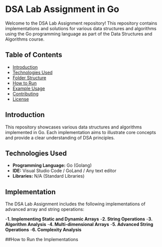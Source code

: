 # DSA Lab Assignment in Go

Welcome to the DSA Lab Assignment repository! This repository contains implementations and solutions for various data structures and algorithms using the Go programming language as part of the Data Structures and Algorithms course.

## Table of Contents

- [Introduction](#introduction)
- [Technologies Used](#technologies-used)
- [Folder Structure](#folder-structure)
- [How to Run](#how-to-run)
- [Example Usage](#example-usage)
- [Contributing](#contributing)
- [License](#license)

## Introduction

This repository showcases various data structures and algorithms implemented in Go. Each implementation aims to illustrate core concepts and provide a clear understanding of DSA principles.

## Technologies Used

- **Programming Language:** Go (Golang)
- **IDE:** Visual Studio Code / GoLand / Any text editor
- **Libraries:** N/A (Standard Libraries)

## Implementation

The DSA Lab Assignment includes the following implementations of advanced array and string operations:

-**1.	Implementing Static and Dynamic Arrays**
-**2. String Operations**
-**3.	Algorithm Analysis**
-**4.	Multi-dimensional Arrays**
-**5.	Advanced String Operations**
-**6.	Complexity Analysis**

##How to Run the Implementations
